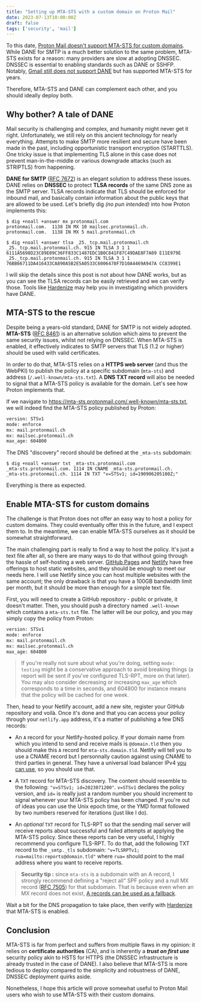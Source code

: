 ```yaml
---
title: "Setting up MTA-STS with a custom domain on Proton Mail"
date: 2023-07-13T10:00:00Z
draft: false
tags: ['security', 'mail']
---
```


To this date, [Proton Mail doesn't support MTA-STS for custom domains](https://old.reddit.com/r/ProtonMail/comments/y6q6g8/mtasts_for_custom_domains/). While DANE for SMTP is a much better solution to the same problem, MTA-STS exists for a reason: many providers are slow at adopting DNSSEC. DNSSEC is essential to enabling standards such as DANE or SSHFP. Notably, [Gmail still does not support DANE](https://www.hardenize.com/report/gmail.com/1689164394#email_dane) but has supported MTA-STS for years.

Therefore, MTA-STS and DANE can complement each other, and you should ideally deploy both.

## Why bother? A tale of DANE

Mail security is challenging and complex, and humanity might never get it right. Unfortunately, we still rely on this ancient technology for nearly everything. Attempts to make SMTP more resilient and secure have been made in the past, including opportunistic transport encryption (STARTTLS). One tricky issue is that implementing TLS alone in this case does not prevent man-in-the-middle or various downgrade attacks (such as STRIPTLS) from happening.

**DANE for SMTP** ([RFC 7672](https://datatracker.ietf.org/doc/html/rfc7672)) is an elegant solution to address these issues. DANE relies on **DNSSEC** to protect **TLSA records** of the same DNS zone as the SMTP server. TLSA records indicate that TLS should be enforced for inbound mail, and basically contain information about the public keys that are allowed to be used. Let's briefly dig *(no pun intended)* into how Proton implements this:

```shell
$ dig +noall +answer mx protonmail.com
protonmail.com.  1138 IN MX 10 mailsec.protonmail.ch.
protonmail.com.  1138 IN MX 5 mail.protonmail.ch
```

```shell
$ dig +noall +answer tlsa _25._tcp.mail.protonmail.ch
_25._tcp.mail.protonmail.ch. 915 IN TLSA 3 1 1 6111A5698D23C89E09C36FF833C1487EDC1B0C841F87C49DAE8F7A09 E11E979E
_25._tcp.mail.protonmail.ch. 915 IN TLSA 3 1 1 76BB66711DA416433CA890A5B2E5A0533C6006478F7D10A4469A947A CC8399E1
```

I will skip the details since this post is not about how DANE works, but as you can see the TLSA records can be easily retrieved and we can verify those. Tools like [Hardenize](https://www.hardenize.com/) may help you in investigating which providers have DANE.

## MTA-STS to the rescue

Despite being a years-old standard, DANE for SMTP is not widely adopted. **MTA-STS** ([RFC 8461](https://datatracker.ietf.org/doc/html/rfc8461)) is an alternative solution which aims to prevent the same security issues, whilst not relying on DNSSEC. When MTA-STS is enabled, it effectively indicates to SMTP servers that TLS (1.2 or higher) should be used with valid certificates.

In order to do that, MTA-STS relies on a **HTTPS web server** (and thus the WebPKI) to publish the policy at a specific subdomain (`mta-sts`) and address (`/.well-known/mta-sts.txt`). A **DNS TXT record** will also be needed to signal that a MTA-STS policy is available for the domain. Let's see how Proton implements that.

If we navigate to <https://mta-sts.protonmail.com/.well-known/mta-sts.txt>, we will indeed find the MTA-STS policy published by Proton:

```txt
version: STSv1
mode: enforce
mx: mail.protonmail.ch
mx: mailsec.protonmail.ch
max_age: 604800
```

The DNS "discovery" record should be defined at the `_mta-sts` subdomain:

```shell
$ dig +noall +answer txt _mta-sts.protonmail.com
_mta-sts.protonmail.com. 1114 IN CNAME _mta-sts.protonmail.ch.
_mta-sts.protonmail.ch. 1114 IN TXT "v=STSv1; id=190906205100Z;"
```

Everything is there as expected.

## Enable MTA-STS for custom domains

The challenge is that Proton does not offer an easy way to host a policy for custom domains. They could eventually offer this in the future, and I expect them to. In the meantime, we can enable MTA-STS ourselves as it should be somewhat straightforward.

The main challenging part is really to find a way to host the policy. It's just a text file after all, so there are many ways to do that without going through the hassle of self-hosting a web server. [GitHub Pages](https://pages.github.com/) and [Netlify](https://www.netlify.com/) have free offerings to host static websites, and they should be enough to meet our needs here. I will use Netlify since you can host multiple websites with the same account; the only drawback is that you have a 100GB bandwidth limit per month, but it should be more than enough for a simple text file.

First, you will need to create a GitHub repository - public or private, it doesn't matter. Then, you should push a directory named `.well-known` which contains a `mta-sts.txt` file. The latter will be our policy, and you may simply copy the policy from Proton:

```txt
version: STSv1
mode: enforce
mx: mail.protonmail.ch
mx: mailsec.protonmail.ch
max_age: 604800
```

> If you're really not sure about what you're doing, setting `mode: testing` might be a conservative approach to avoid breaking things (a report will be sent if you've configured TLS-RPT, more on that later). You may also consider decreasing or increasing `max_age` which corresponds to a time in seconds, and 604800 for instance means that the policy will be cached for one week.

Then, head to your Netlify account, add a new site, register your GitHub repository and voilà. Once it's done and that you can access your policy through your `netlify.app` address, it's a matter of publishing a few DNS records:

- An `A` record for your Netlify-hosted policy. If your domain name from which you intend to send and receive mails is `@domain.tld` then you should make this `A` record for `mta-sts.domain.tld`. Netlify will tell you to use a CNAME record but I personnally caution against using CNAME to third parties in general. They have a universal load balancer IPv4 [you can use](https://docs.netlify.com/domains-https/custom-domains/configure-external-dns/), so you should use that.

- A `TXT` record for MTA-STS discovery. The content should resemble to the following: `"v=STSv1; id=2023071200"`. `v=STSv1` declares the policy version, and `id=` is really just a random number you should increment to signal whenever your MTA-STS policy has been changed. If you're out of ideas you can use the Unix epoch time, or the YMD format followed by two numbers reserved for iterations (just like I do).

- An *optional* `TXT` record for TLS-RPT so that the sending mail server will receive reports about successful and failed attempts at applying the MTA-STS policy. Since these reports can be very useful, I highly recommend you configure TLS-RPT. To do that, add the following TXT record to the `_smtp._tls` subdomain: `"v=TLSRPTv1; rua=mailto:reports@domain.tld"` where `rua=` should point to the mail address where you want to receive reports.

> **Security tip :** since `mta-sts` is a subdomain with an A record, I strongly recommend defining a "reject all" SPF policy and a null MX record ([RFC 7505](https://www.rfc-editor.org/rfc/rfc7505)) for that subdomain. That is because even when an MX record does not exist, [A records can be used as a fallback](https://www.rfc-editor.org/rfc/rfc5321#section-5).

Wait a bit for the DNS propagation to take place, then verify with [Hardenize](https://www.hardenize.com/) that MTA-STS is enabled.

## Conclusion

MTA-STS is far from perfect and suffers from multiple flaws in my opinion: it relies on **certificate authorities** (CA), and is inherently a ***trust on first use*** security policy akin to HSTS for HTTPS (the DNSSEC infrastructure is already trusted in the case of DANE). I also believe that MTA-STS is more tedious to deploy compared to the simplicity and robustness of DANE, DNSSEC deployment quirks aside.

Nonetheless, I hope this article will prove somewhat useful to Proton Mail users who wish to use MTA-STS with their custom domains.
